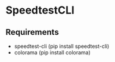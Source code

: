 # SpeedtestCLI

## Requirements
- speedtest-cli (pip install speedtest-cli)
- colorama (pip install colorama)
